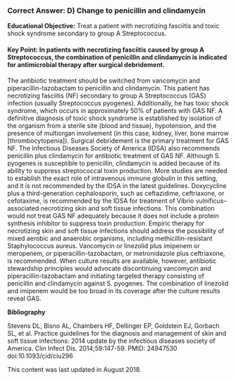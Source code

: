 
### Correct Answer: D) Change to penicillin and clindamycin 

**Educational Objective:** Treat a patient with necrotizing fasciitis and toxic shock syndrome secondary to group A Streptococcus.

#### **Key Point:** In patients with necrotizing fasciitis caused by group A Streptococcus, the combination of penicillin and clindamycin is indicated for antimicrobial therapy after surgical debridement.

The antibiotic treatment should be switched from vancomycin and piperacillin-tazobactam to penicillin and clindamycin. This patient has necrotizing fasciitis (NF) secondary to group A Streptococcus (GAS) infection (usually Streptococcus pyogenes). Additionally, he has toxic shock syndrome, which occurs in approximately 50% of patients with GAS NF. A definitive diagnosis of toxic shock syndrome is established by isolation of the organism from a sterile site (blood and tissue), hypotension, and the presence of multiorgan involvement (in this case, kidney, liver, bone marrow [thrombocytopenia]). Surgical debridement is the primary treatment for GAS NF. The Infectious Diseases Society of America (IDSA) also recommends penicillin plus clindamycin for antibiotic treatment of GAS NF. Although S. pyogenes is susceptible to penicillin, clindamycin is added because of its ability to suppress streptococcal toxin production. More studies are needed to establish the exact role of intravenous immune globulin in this setting, and it is not recommended by the IDSA in the latest guidelines.
Doxycycline plus a third-generation cephalosporin, such as ceftazidime, ceftriaxone, or cefotaxime, is recommended by the IDSA for treatment of Vibrio vulnificus–associated necrotizing skin and soft tissue infections. This combination would not treat GAS NF adequately because it does not include a protein synthesis inhibitor to suppress toxin production.
Empiric therapy for necrotizing skin and soft tissue infections should address the possibility of mixed aerobic and anaerobic organisms, including methicillin-resistant Staphylococcus aureus. Vancomycin or linezolid plus imipenem or meropenem, or piperacillin-tazobactam, or metronidazole plus ceftriaxone, is recommended. When culture results are available, however, antibiotic stewardship principles would advocate discontinuing vancomycin and piperacillin-tazobactam and initiating targeted therapy consisting of penicillin and clindamycin against S. pyogenes. The combination of linezolid and imipenem would be too broad in its coverage after the culture results reveal GAS.

**Bibliography**

Stevens DL, Bisno AL, Chambers HF, Dellinger EP, Goldstein EJ, Gorbach SL, et al. Practice guidelines for the diagnosis and management of skin and soft tissue infections: 2014 update by the infectious diseases society of America. Clin Infect Dis. 2014;59:147-59. PMID: 24947530 doi:10.1093/cid/ciu296

This content was last updated in August 2018.